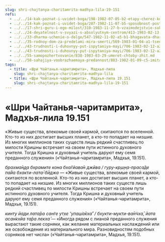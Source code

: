 ```yaml
---
slug: shri-chajtanya-charitamrita-madhya-lila-19-151
refs:
  - ../../14-kak-poznat-i-uvidet-boga/198-1982-07-05-b2-etapy-cherez-kotorye-nuzhno-projti-chtoby-uvidet-krishnu.md
  - ../../14-kak-poznat-i-uvidet-boga/207-1982-11-07-b5-sposobnost-postizheniya-istiny-zavisit-ot-iskrennosti-vkusa-upovaniya-na-milost-boga-i-duhovnoj-udachi.md
  - ../../17-shri-guru-i-ego-milost/310-1983-11-27-b-vzaimodejstvie-sukriti-shraddhi-chajtya-guru-i-mahanta-guru.md
  - ../../24-deyatelnost-v-svyazi-s-absolyutnym-centrom/413-1983-02-13-a1-otrechenie-v-duhe-predannosti-deyatelnost-v-interesah-absolyutnogo-tsentra.md
  - ../../33-dharma-uchenie-o-dolge/547-1982-11-02-a5-b1-bhagavata-dharma-osnovana-na-vlechenii-k-absolyutnomu-tsentru-krasote-i-lyubvi.md
  - ../../35-rodnoy-dom-za-predelami-mira-smerti/569-1983-01-04-a1-tsennost-chelovecheskogo-rozhdeniya.md
  - ../../43-trudnosti-i-duhovnyy-put-ispytaniya-mayi/706-1983-02-12-a2-sornyaki-prepyatstvuyushhie-rostu-pobega-predannosti.md
  - ../../43-trudnosti-i-duhovnyy-put-ispytaniya-mayi/706-1983-02-12-a2-sornyaki-prepyatstvuyushhie-rostu-pobega-predannosti.md
  - ../../55-samopozhertvovanie/838-1983-03-29-umeret-chtoby-zhit.md
  - ../../58-sahajiya-voobrazhaemaya-predannost/883-1982-01-09-c5-imitatsiya-ne-est-realizatsiya-obraz-mahiravany-v-ramayane.md
tags:
  - title: «Шри Чайтанья-чаритамрита», Мадхья-лила
    slug: shri-chajtanya-charitamrita-madhya-lila
  - title: «Шри Чайтанья-чаритамрита», Мадхья-лила 19.151
    slug: shri-chajtanya-charitamrita-madhya-lila-19-151
---
```


# «Шри Чайтанья-чаритамрита», Мадхья-лила 19.151

«Живые существа, влекомые своей кармой, скитаются по вселенной. Кто-то из них достигает высших планет, а кто-то попадает на низшие. Из многих миллионов таких существ лишь редкий счастливец по милости Кришны встречает на своем пути истинного духовного учителя. Тогда Кришна и духовный учитель даруют ему семя преданного служения» («Чайтанья-чаритамрита», Мадхья, 19.151).

*брахма̄н̣д̣а бхрамите кона бха̄гйава̄н джӣва / гуру-кр̣ш̣н̣а-праса̄де па̄йа бхакти-лата̄-бӣджа* — «Живые существа, влекомые своей кармой, скитаются по вселенной. Кто-то из них достигает высших планет, а кто-то попадает на низшие. Из многих миллионов таких существ лишь редкий счастливец по милости Кришны встречает на своем пути истинного духовного учителя. Тогда Кришна и духовный учитель даруют ему семя преданного служения» («Чайтанья-чаритамрита», Мадхья, 19.151).

*кинту йади лата̄ра сан̇ге ут̣хе ‘упаш́а̄кха̄’ / бхукти-мукти-ва̄н̃чха̄, йата асан̇кхйа та̄ра лекха̄* — «Иногда рядом с лианой преданного служения вырастают такие сорняки, как желание материальных наслаждений или же освобождения из материального мира. Разновидностям подобных сорняков нет числа» («Чайтанья-чаритамрита», Мадхья, 19.151).

